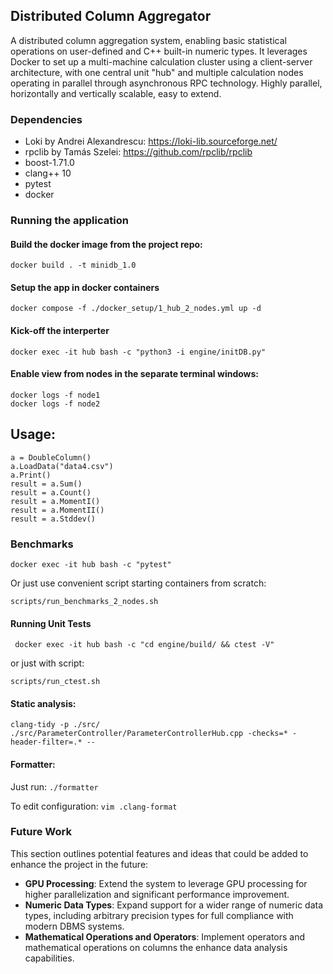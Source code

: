 ## Distributed Column Aggregator
A distributed column aggregation system, enabling basic statistical operations on user-defined and C++ built-in numeric types. It leverages Docker to set up a multi-machine calculation cluster using a client-server architecture, with one central unit "hub" and multiple calculation nodes operating in parallel through asynchronous RPC technology. Highly parallel, horizontally and vertically scalable, easy to extend.
### Dependencies

- Loki by Andrei Alexandrescu: https://loki-lib.sourceforge.net/
- rpclib by Tamás Szelei: https://github.com/rpclib/rpclib
- boost-1.71.0
- clang++ 10
- pytest
- docker

### Running the application

#### Build the docker image from the project repo:

```docker build . -t minidb_1.0```

#### Setup the app in docker containers

```docker compose -f ./docker_setup/1_hub_2_nodes.yml up -d```

#### Kick-off the interperter

```docker exec -it hub bash -c "python3 -i engine/initDB.py"```

#### Enable view from nodes in the separate terminal windows:

```
docker logs -f node1
docker logs -f node2
```
## Usage:
```
a = DoubleColumn() 
a.LoadData("data4.csv")
a.Print()
result = a.Sum()
result = a.Count()
result = a.MomentI()
result = a.MomentII()
result = a.Stddev()
```

### Benchmarks

```docker exec -it hub bash -c "pytest" ```

Or just use convenient script starting containers from scratch:

```scripts/run_benchmarks_2_nodes.sh```

#### Running Unit Tests

``` docker exec -it hub bash -c "cd engine/build/ && ctest -V"```

or just with script: 

```scripts/run_ctest.sh```

#### Static analysis:
```
clang-tidy -p ./src/ ./src/ParameterController/ParameterControllerHub.cpp -checks=* -header-filter=.* --
```

#### Formatter:
Just run:
```./formatter```

To edit configuration:
```vim .clang-format```

### Future Work
This section outlines potential features and ideas that could be added to enhance the project in the future:
- **GPU Processing**: Extend the system to leverage GPU processing for higher parallelization and significant performance improvement.
- **Numeric Data Types**: Expand support for a wider range of numeric data types, including arbitrary precision types for full compliance with modern DBMS systems.
- **Mathematical Operations and Operators**: Implement operators and mathematical operations on columns the enhance data analysis capabilities.
